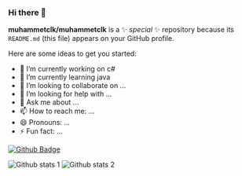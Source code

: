 ### Hi there 👋


**muhammetclk/muhammetclk** is a ✨ _special_ ✨ repository because its `README.md` (this file) appears on your GitHub profile.

Here are some ideas to get you started:

- 🔭 I’m currently working on c#
- 🌱 I’m currently learning java
- 👯 I’m looking to collaborate on ...
- 🤔 I’m looking for help with ...
- 💬 Ask me about ...
- 📫 How to reach me: ...
- 😄 Pronouns: ...
- ⚡ Fun fact: ...

[![Github Badge](https://img.shields.io/badge/-Github-000?style=quare&labelColor=000&logo=Github&logoColor=white&link=link)](https://github.com/muhammetclk/muhammetclk) 

![Github stats 1](https://github-readme-stats.vercel.app/api?username=muhammetclk&show_icons=true&theme=gradient) 
![Github stats 2](https://github-readme-stats.vercel.app/api?username=muhammetclk&show_icons=true&theme=radical)
